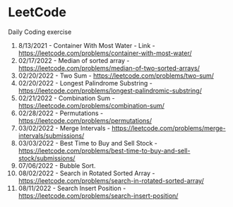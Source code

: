 # LeetCode
Daily Coding exercise

1.  8/13/2021 - Container With Most Water - Link - https://leetcode.com/problems/container-with-most-water/
2.  02/17/2022 - Median of sorted array - https://leetcode.com/problems/median-of-two-sorted-arrays/
3.  02/20/2022 - Two Sum - https://leetcode.com/problems/two-sum/
4.  02/20/2022 - Longest Palindrome Substring - https://leetcode.com/problems/longest-palindromic-substring/
5.  02/21/2022 - Combination Sum - https://leetcode.com/problems/combination-sum/
6.  02/28/2022 - Permutations - https://leetcode.com/problems/permutations/
7. 03/02/2022 - Merge Intervals - https://leetcode.com/problems/merge-intervals/submissions/
8. 03/03/2022 - Best Time to Buy and Sell Stock - https://leetcode.com/problems/best-time-to-buy-and-sell-stock/submissions/
9. 07/06/2022 - Bubble Sort. 
10. 08/02/2022 -  Search in Rotated Sorted Array - https://leetcode.com/problems/search-in-rotated-sorted-array/
11. 08/11/2022 - Search Insert Position - https://leetcode.com/problems/search-insert-position/
